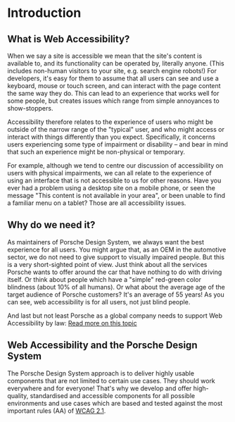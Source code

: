 # Introduction

## What is Web Accessibility?
When we say a site is accessible we mean that the site's content is available to, and its functionality can be operated by, literally anyone. (This includes non-human visitors to your site, e.g. search engine robots!)
For developers, it's easy for them to assume that all users can see and use a keyboard, mouse or touch screen, and can interact with the page content the same way they do. 
This can lead to an experience that works well for some people, but creates issues which range from simple annoyances to show-stoppers.

Accessibility therefore relates to the experience of users who might be outside of the narrow range of the "typical" user, and who might access or interact with things differently than you expect. 
Specifically, it concerns users experiencing some type of impairment or disability – and bear in mind that such an experience might be non-physical or temporary.

For example, although we tend to centre our discussion of accessibility on users with physical impairments, we can all relate to the experience of using an interface that is not accessible to us for other reasons. 
Have you ever had a problem using a desktop site on a mobile phone, or seen the message "This content is not available in your area", or been unable to find a familiar menu on a tablet? Those are all accessibility issues.

## Why do we need it?
As maintainers of Porsche Design System, we always want the best experience for all users. You might argue that, as an OEM in the automotive sector, we do not need to give support to visually impaired people. But this is a very short-sighted point of view.
Just think about all the services Porsche wants to offer around the car that have nothing to do with driving itself. Or think about people which have a "simple" red-green color blindness (about 10% of all humans). 
Or what about the average age of the target audience of Porsche customers? It's an average of 55 years! As you can see, web accessibility is for all users, not just blind people.

And last but not least Porsche as a global company needs to support Web Accessibility by law: [Read more on this topic](./compliance)

## Web Accessibility and the Porsche Design System
The Porsche Design System approach is to deliver highly usable components that are not limited to certain use cases. They should work everywhere and for everyone! 
That's why we develop and offer high-quality, standardised and accessible components for all possible environments and use cases which are based and tested against the most important rules (AA) of [WCAG 2.1](https://www.w3.org/TR/WCAG21/).


